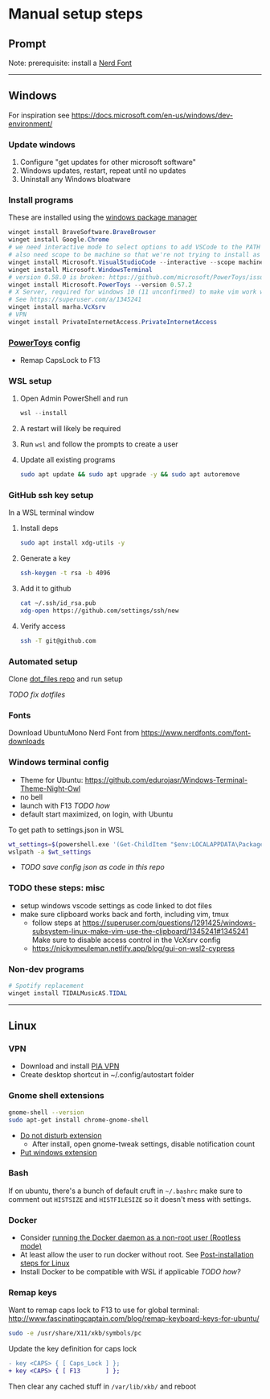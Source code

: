 # Manual setup steps

## Prompt

Note: prerequisite: install a [Nerd Font](https://www.nerdfonts.com/)

---

## Windows

For inspiration see https://docs.microsoft.com/en-us/windows/dev-environment/

### Update windows

1. Configure "get updates for other microsoft software"
1. Windows updates, restart, repeat until no updates
1. Uninstall any Windows bloatware

### Install programs

These are installed using the
[windows package manager](https://docs.microsoft.com/en-us/learn/modules/explore-windows-package-manager-tool/)

```powershell
winget install BraveSoftware.BraveBrowser
winget install Google.Chrome
# we need interactive mode to select options to add VSCode to the PATH to launch from WSL
# also need scope to be machine so that we're not trying to install as admin
winget install Microsoft.VisualStudioCode --interactive --scope machine
winget install Microsoft.WindowsTerminal
# version 0.58.0 is broken: https://github.com/microsoft/PowerToys/issues/18015
winget install Microsoft.PowerToys --version 0.57.2
# X Server, required for windows 10 (11 unconfirmed) to make vim work with system clipboard
# See https://superuser.com/a/1345241
winget install marha.VcXsrv
# VPN
winget install PrivateInternetAccess.PrivateInternetAccess
```

### [PowerToys](https://github.com/microsoft/PowerToys) config

- Remap CapsLock to F13

### WSL setup

1.  Open Admin PowerShell and run

    ```powershell
    wsl --install
    ```

1.  A restart will likely be required
1.  Run `wsl` and follow the prompts to create a user
1.  Update all existing programs

    ```sh
    sudo apt update && sudo apt upgrade -y && sudo apt autoremove
    ```

### GitHub ssh key setup

In a WSL terminal window

1.  Install deps

    ```sh
    sudo apt install xdg-utils -y
    ```

1.  Generate a key

    ```sh
    ssh-keygen -t rsa -b 4096
    ```

1.  Add it to github

    ```sh
    cat ~/.ssh/id_rsa.pub
    xdg-open https://github.com/settings/ssh/new
    ```

1.  Verify access
    ```sh
    ssh -T git@github.com
    ```

### Automated setup

Clone [dot_files repo](https://github.com/Graham42/dot_files) and run setup

_TODO fix dotfiles_

### Fonts

Download UbuntuMono Nerd Font from https://www.nerdfonts.com/font-downloads

### Windows terminal config

- Theme for Ubuntu:
  https://github.com/edurojasr/Windows-Terminal-Theme-Night-Owl
- no bell
- launch with F13 _TODO how_
- default start maximized, on login, with Ubuntu

To get path to settings.json in WSL

```sh
wt_settings=$(powershell.exe '(Get-ChildItem "$env:LOCALAPPDATA\Packages\Microsoft.WindowsTerminal*\LocalState" -Filter settings.json -Recurse).FullName')
wslpath -a $wt_settings
```

- _TODO save config json as code in this repo_

### TODO these steps: misc

- setup windows vscode settings as code linked to dot files
- make sure clipboard works back and forth, including vim, tmux
  - follow steps at
    https://superuser.com/questions/1291425/windows-subsystem-linux-make-vim-use-the-clipboard/1345241#1345241
    Make sure to disable access control in the VcXsrv config
  - https://nickymeuleman.netlify.app/blog/gui-on-wsl2-cypress

### Non-dev programs

```powershell
# Spotify replacement
winget install TIDALMusicAS.TIDAL
```

---

## Linux

### VPN

- Download and install [PIA VPN](https://www.privateinternetaccess.com/)
- Create desktop shortcut in ~/.config/autostart folder

### Gnome shell extensions

```sh
gnome-shell --version
sudo apt-get install chrome-gnome-shell
```

- [Do not disturb extension](https://extensions.gnome.org/extension/964/do-not-disturb-button/)
  - After install, open gnome-tweak settings, disable notification count
- [Put windows extension](https://extensions.gnome.org/extension/39/put-windows/)

### Bash

If on ubuntu, there's a bunch of default cruft in `~/.bashrc` make sure to
comment out `HISTSIZE` and `HISTFILESIZE` so it doesn't mess with settings.

### Docker

- Consider
  [running the Docker daemon as a non-root user (Rootless mode)](https://docs.docker.com/engine/security/rootless/)
- At least allow the user to run docker without root. See
  [Post-installation steps for Linux](https://docs.docker.com/engine/install/linux-postinstall/)
- Install Docker to be compatible with WSL if applicable _TODO how?_

### Remap keys

Want to remap caps lock to F13 to use for global terminal:
http://www.fascinatingcaptain.com/blog/remap-keyboard-keys-for-ubuntu/

```sh
sudo -e /usr/share/X11/xkb/symbols/pc
```

Update the key definition for caps lock

```diff
- key <CAPS> { [ Caps_Lock ] };
+ key <CAPS> { [ F13       ] };
```

Then clear any cached stuff in `/var/lib/xkb/` and reboot
